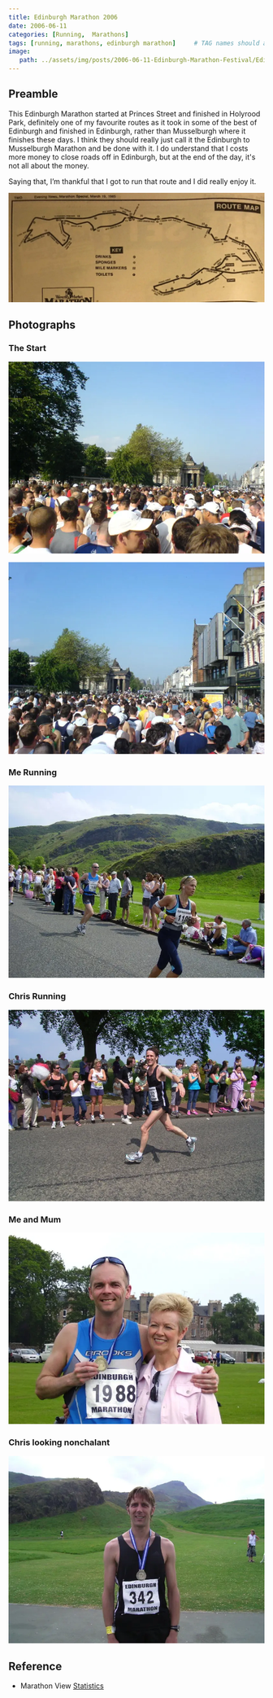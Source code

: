 ```yaml
---
title: Edinburgh Marathon 2006
date: 2006-06-11
categories: [Running,  Marathons]
tags: [running, marathons, edinburgh marathon]     # TAG names should always be lowercase
image:
   path: ../assets/img/posts/2006-06-11-Edinburgh-Marathon-Festival/Edinburgh_Marathon_2006.webp
---
```


## Preamble

This Edinburgh Marathon started at Princes Street and finished in Holyrood Park, definitely one of my favourite routes  as it took in some of the best of Edinburgh and finished in Edinburgh, rather than Musselburgh where it finishes these days. I think they should really just call it the Edinburgh to Musselburgh Marathon and be done with it. I do understand that I costs more money to close roads off in Edinburgh, but at the end of the day, it's not all about the money.

Saying that, I’m thankful that I got to run that route and I did really enjoy it.

![Original Route](../../assets/img/posts/2006-06-11-Edinburgh-Marathon-Festival/Old_Edinburgh_Marathon_Route.webp)

## Photographs

### The Start

![The Start](../../assets/img/posts/2006-06-11-Edinburgh-Marathon-Festival/The_Start2.webp)

![The Start](../../assets/img/posts/2006-06-11-Edinburgh-Marathon-Festival/The_Start.webp)

### Me Running

![Me Running](../../assets/img/posts/2006-06-11-Edinburgh-Marathon-Festival/Me_Running.webp)

### Chris Running

![Chris Running](../../assets/img/posts/2006-06-11-Edinburgh-Marathon-Festival/Chris_Running.webp)

### Me and Mum

![Me and Mum](../../assets/img/posts/2006-06-11-Edinburgh-Marathon-Festival/Mum_and_Me.webp)

### Chris looking nonchalant

![Chris](../../assets/img/posts/2006-06-11-Edinburgh-Marathon-Festival/Chris_Dawson.webp)

## Reference

* Marathon View [Statistics](https://marathonview.net/race/98397)
